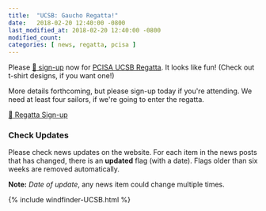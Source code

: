 ```yaml
---
title:  "UCSB: Gaucho Regatta!"
date:   2018-02-20 12:40:00 -0800
last_modified_at: 2018-02-20 12:40:00 -0800
modified_count: 
categories: [ news, regatta, pcisa ]
---
```



Please [:triangular_flag_on_post: sign-up](https://docs.google.com/forms/d/e/1FAIpQLSdHoOhTO7lkORibwT8FhTadlphJCcX4fGAcO9u2BuH8pL3XeA/viewform) now for [PCISA UCSB Regatta](https://ucsbsailing.squarespace.com/2018-gaucho-regatta).  It looks like fun!  (Check out t-shirt designs, if you want one!)

More details forthcoming, but please sign-up today if you're attending. We need at least four sailors, if we're going to enter the regatta.

[:triangular_flag_on_post: Regatta Sign-up](https://docs.google.com/forms/d/e/1FAIpQLSdHoOhTO7lkORibwT8FhTadlphJCcX4fGAcO9u2BuH8pL3XeA/viewform)

### Check Updates

Please check news updates on the website. For each item in the news posts that has changed, there is an **updated** flag (with a date).  Flags older than six weeks are removed automatically.  

**Note:** _Date of update_, any news item could change multiple times.

{% include windfinder-UCSB.html %}
